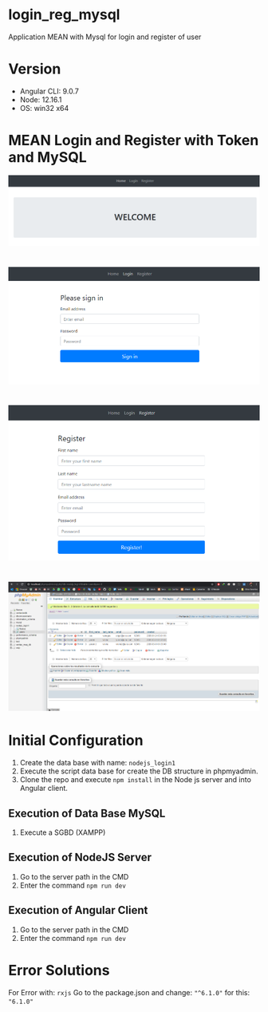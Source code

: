 # login_reg_mysql
Application MEAN with Mysql for login and register of user

# Version

* Angular CLI: 9.0.7
* Node: 12.16.1
* OS: win32 x64

# MEAN Login and Register with Token and MySQL

![MEAN Todo](screenshots/angular-login1.PNG)
#
![MEAN Todo](screenshots/angular-login2.PNG)
#
![MEAN Todo](screenshots/angular-login3.PNG)
#
![MEAN Todo](screenshots/angular-login4.png)



# Initial Configuration
1. Create the data base with name: `nodejs_login1`
2. Execute the script data base for create the DB structure in phpmyadmin.
3. Clone the repo and execute `npm install` in the Node js server and into Angular client.


## Execution of Data Base MySQL
1. Execute a SGBD (XAMPP) 

## Execution of NodeJS Server
1. Go to the server path in the CMD
2. Enter the command `npm run dev`

## Execution of Angular Client
1. Go to the server path in the CMD
2. Enter the command `npm run dev`

# Error Solutions
For Error with: `rxjs` Go to the package.json and change: `"^6.1.0"` for this: `"6.1.0"`
